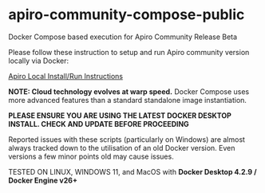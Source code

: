 # apiro-community-compose-public
Docker Compose based execution for Apiro Community Release Beta

Please follow these instruction to setup and run Apiro community version locally via Docker:

<a href="https://aprdoc567.apiro.com.au/getting_started/installation/instructions/">Apiro Local Install/Run Instructions<a/>

**NOTE: Cloud technology evolves at warp speed.** Docker Compose uses more advanced features than a standard standalone image instantiation.

**PLEASE ENSURE YOU ARE USING THE LATEST DOCKER DESKTOP INSTALL. CHECK AND UPDATE BEFORE PROCEEDING**

Reported issues with these scripts (particularly on Windows) are almost always tracked down to the utilisation of an old Docker version. Even versions a few minor points old may cause issues.

TESTED ON LINUX, WINDOWS 11, and MacOS with **Docker Desktop 4.2.9 / Docker Engine v26+**
